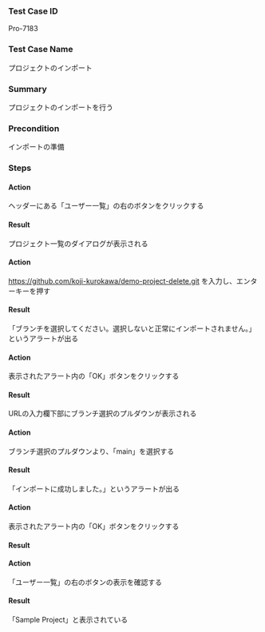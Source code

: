### Test Case ID
Pro-7183

### Test Case Name
プロジェクトのインポート

### Summary
プロジェクトのインポートを行う

### Precondition
インポートの準備

### Steps

#### Action
ヘッダーにある「ユーザー一覧」の右のボタンをクリックする
#### Result
プロジェクト一覧のダイアログが表示される

#### Action
https://github.com/koji-kurokawa/demo-project-delete.git を入力し、エンターキーを押す
#### Result
「ブランチを選択してください。選択しないと正常にインポートされません。」というアラートが出る

#### Action
表示されたアラート内の「OK」ボタンをクリックする
#### Result
URLの入力欄下部にブランチ選択のプルダウンが表示される

#### Action
ブランチ選択のプルダウンより、「main」を選択する
#### Result
「インポートに成功しました。」というアラートが出る

#### Action
表示されたアラート内の「OK」ボタンをクリックする
#### Result


#### Action
「ユーザー一覧」の右のボタンの表示を確認する
#### Result
「Sample Project」と表示されている
